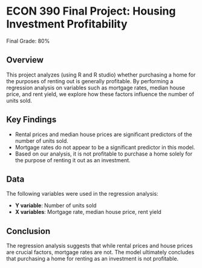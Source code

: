 # ECON 390 Final Project: Housing Investment Profitability
Final Grade: 80%

## Overview
This project analyzes (using R and R studio) whether purchasing a home for the purposes of renting out is generally profitable. By performing a regression analysis on variables such as mortgage rates, median house price, and rent yield, we explore how these factors influence the number of units sold.

## Key Findings
- Rental prices and median house prices are significant predictors of the number of units sold.
- Mortgage rates do not appear to be a significant predictor in this model.
- Based on our analysis, it is not profitable to purchase a home solely for the purpose of renting it out as an investment.

## Data
The following variables were used in the regression analysis:
- **Y variable**: Number of units sold
- **X variables**: Mortgage rate, median house price, rent yield

## Conclusion
The regression analysis suggests that while rental prices and house prices are crucial factors, mortgage rates are not. The model ultimately concludes that purchasing a home for renting as an investment is not profitable.
